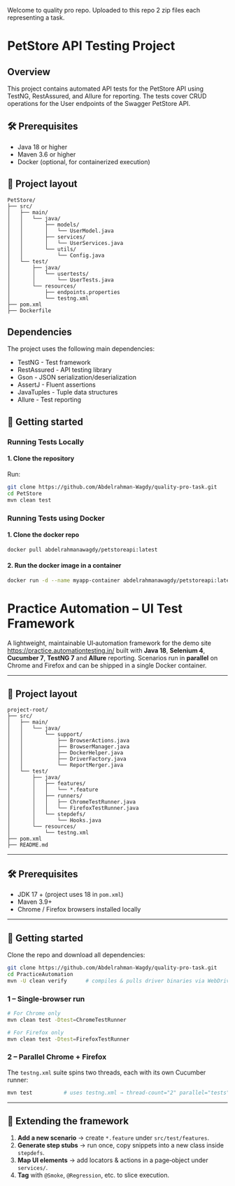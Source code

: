 Welcome to quality pro repo. Uploaded to this repo 2 zip files each representing a task.


# PetStore API Testing Project

## Overview

This project contains automated API tests for the PetStore API using TestNG, RestAssured, and Allure for reporting. The tests cover CRUD operations for the User endpoints of the Swagger PetStore API.

## 🛠 Prerequisites

* Java 18 or higher
* Maven 3.6 or higher
* Docker (optional, for containerized execution)

## 📂 Project layout

```
PetStore/
├── src/
│   ├── main/
│   │   └── java/
│   │       ├── models/
│   │       │   └── UserModel.java
│   │       ├── services/
│   │       │   └── UserServices.java
│   │       └── utils/
│   │           └── Config.java
│   └── test/
│       ├── java/
│       │   └── usertests/
│       │       └── UserTests.java
│       └── resources/
│           ├── endpoints.properties
│           └── testng.xml
├── pom.xml
├── Dockerfile
```

## Dependencies

The project uses the following main dependencies:

- TestNG - Test framework
- RestAssured - API testing library
- Gson - JSON serialization/deserialization
- AssertJ - Fluent assertions
- JavaTuples - Tuple data structures
- Allure - Test reporting

## 🚀 Getting started
### Running Tests Locally

#### 1. Clone the repository

Run:
```bash
git clone https://github.com/Abdelrahman-Wagdy/quality-pro-task.git
cd PetStore
mvn clean test 
```
### Running Tests using Docker

#### 1. Clone the docker repo
```bash
docker pull abdelrahmanawagdy/petstoreapi:latest
```
#### 2. Run the docker image in a container
```bash
docker run -d --name myapp-container abdelrahmanawagdy/petstoreapi:latest
```

# Practice Automation – UI Test Framework

A lightweight, maintainable UI‐automation framework for the demo site <https://practice.automationtesting.in/> built with **Java 18**, **Selenium 4**, **Cucumber 7**, **TestNG 7** and **Allure** reporting.  Scenarios run in **parallel** on Chrome and Firefox and can be shipped in a single Docker container.

---

## 📂 Project layout
```
project-root/
├── src/
│   ├── main/
│   │   └── java/
│   │       └── support/
│   │           ├── BrowserActions.java
│   │           ├── BrowserManager.java
│   │           ├── DockerHelper.java
│   │           ├── DriverFactory.java
│   │           └── ReportMerger.java
│   └── test/
│       ├── java/
│       │   ├── features/
│       │   │   └── *.feature
│       │   ├── runners/
│       │   │   ├── ChromeTestRunner.java
│       │   │   └── FirefoxTestRunner.java
│       │   └── stepdefs/
│       │       └── Hooks.java
│       └── resources/
│           └── testng.xml
├── pom.xml
├── README.md
```

---

## 🛠 Prerequisites
* JDK 17 + (project uses 18 in `pom.xml`)
* Maven 3.9+
* Chrome / Firefox browsers installed locally

---

## 🚀 Getting started
Clone the repo and download all dependencies:
```bash
git clone https://github.com/Abdelrahman-Wagdy/quality-pro-task.git
cd PracticeAutomation
mvn -U clean verify      # compiles & pulls driver binaries via WebDriverManager
```

### 1 – Single‑browser run
```bash
# For Chrome only
mvn clean test -Dtest=ChromeTestRunner

# For Firefox only
mvn clean test -Dtest=FirefoxTestRunner
```

### 2 – Parallel Chrome + Firefox
The `testng.xml` suite spins two threads, each with its own Cucumber runner:
```bash
mvn test          # uses testng.xml → thread‑count="2" parallel="tests"
```

---

## 🧩 Extending the framework
1. **Add a new scenario** → create `*.feature` under `src/test/features`.
2. **Generate step stubs** → run once, copy snippets into a new class inside `stepdefs`.
3. **Map UI elements** → add locators & actions in a page‑object under `services/`.
4. **Tag** with `@Smoke`, `@Regression`, etc. to slice execution.


